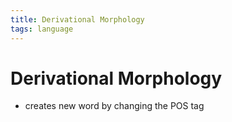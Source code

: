 ```yaml
---
title: Derivational Morphology
tags: language
---
```


# Derivational Morphology
- creates new word by changing the POS tag


















































